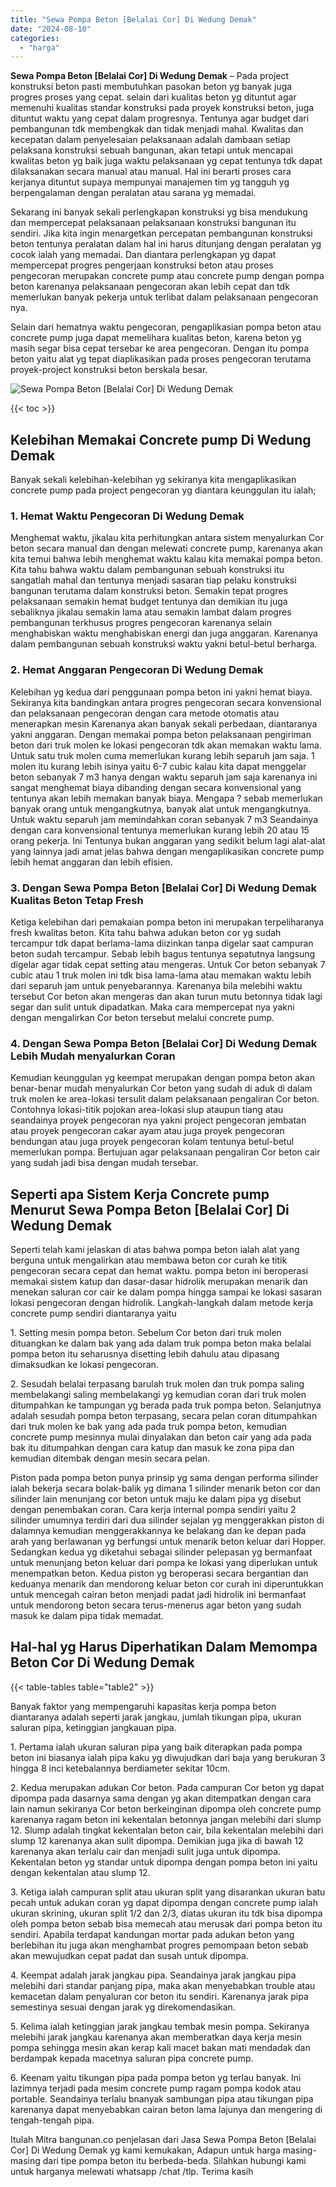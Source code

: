```yaml
---
title: "Sewa Pompa Beton [Belalai Cor] Di Wedung Demak"
date: "2024-08-10"
categories: 
  - "harga"
---
```


**Sewa Pompa Beton \[Belalai Cor\] Di Wedung Demak** – Pada project konstruksi beton pasti membutuhkan pasokan beton yg banyak juga progres proses yang cepat. selain dari kualitas beton yg dituntut agar memenuhi kualitas standar konstruksi pada proyek konstruksi beton, juga dituntut waktu yang cepat dalam progresnya. Tentunya agar budget dari pembangunan tdk membengkak dan tidak menjadi mahal. Kwalitas dan kecepatan dalam penyelesaian pelaksanaan adalah dambaan setiap pelaksana konstruksi sebuah bangunan, akan tetapi untuk mencapai kwalitas beton yg baik juga waktu pelaksanaan yg cepat tentunya tdk dapat dilaksanakan secara manual atau manual. Hal ini berarti proses cara kerjanya dituntut supaya mempunyai manajemen tim yg tangguh yg berpengalaman dengan peralatan atau sarana yg memadai.

Sekarang ini banyak sekali perlengkapan konstruksi yg bisa mendukung dan mempercepat pelaksanaan pelaksanaan konstruksi bangunan itu sendiri. Jika kita ingin menargetkan percepatan pembangunan konstruksi beton tentunya peralatan dalam hal ini harus ditunjang dengan peralatan yg cocok ialah yang memadai. Dan diantara perlengkapan yg dapat mempercepat progres pengerjaan konstruksi beton atau proses pengecoran merupakan concrete pump atau concrete pump dengan pompa beton karenanya pelaksanaan pengecoran akan lebih cepat dan tdk memerlukan banyak pekerja untuk terlibat dalam pelaksanaan pengecoran nya.

Selain dari hematnya waktu pengecoran, pengaplikasian pompa beton atau concrete pump juga dapat memelihara kualitas beton, karena beton yg masih segar bisa cepat tersebar ke area pengecoran. Dengan itu pompa beton yaitu alat yg tepat diaplikasikan pada proses pengecoran terutama proyek-project konstruksi beton berskala besar.

![Sewa Pompa Beton [Belalai Cor] Di Wedung Demak](/images/sewa-concrete-pump-39.png)

{{< toc >}}

## Kelebihan Memakai Concrete pump Di Wedung Demak

Banyak sekali kelebihan-kelebihan yg sekiranya kita mengaplikasikan concrete pump pada project pengecoran yg diantara keunggulan itu ialah;

### 1\. Hemat Waktu Pengecoran Di Wedung Demak

Menghemat waktu, jikalau kita perhitungkan antara sistem menyalurkan Cor beton secara manual dan dengan melewati concrete pump, karenanya akan kita temui bahwa lebih menghemat waktu kalau kita memakai pompa beton. Kita tahu bahwa waktu dalam pembangunan sebuah konstruksi itu sangatlah mahal dan tentunya menjadi sasaran tiap pelaku konstruksi bangunan terutama dalam konstruksi beton. Semakin tepat progres pelaksanaan semakin hemat budget tentunya dan demikian itu juga sebaliknya jikalau semakin lama atau semakin lambat dalam progres pembangunan terkhusus progres pengecoran karenanya selain menghabiskan waktu menghabiskan energi dan juga anggaran. Karenanya dalam pembangunan sebuah konstruksi waktu yakni betul-betul berharga.

### 2\. Hemat Anggaran Pengecoran Di Wedung Demak

Kelebihan yg kedua dari penggunaan pompa beton ini yakni hemat biaya. Sekiranya kita bandingkan antara progres pengecoran secara konvensional dan pelaksanaan pengecoran dengan cara metode otomatis atau menerapkan mesin Karenanya akan banyak sekali perbedaan, diantaranya yakni anggaran. Dengan memakai pompa beton pelaksanaan pengiriman beton dari truk molen ke lokasi pengecoran tdk akan memakan waktu lama. Untuk satu truk molen cuma memerlukan kurang lebih separuh jam saja. 1 molen itu kurang lebih isinya yaitu 6-7 cubic kalau kita dapat menggelar beton sebanyak 7 m3 hanya dengan waktu separuh jam saja karenanya ini sangat menghemat biaya dibanding dengan secara konvensional yang tentunya akan lebih memakan banyak biaya. Mengapa ? sebab memerlukan banyak orang untuk mengangkutnya, banyak alat untuk mengangkutnya. Untuk waktu separuh jam memindahkan coran sebanyak 7 m3 Seandainya dengan cara konvensional tentunya memerlukan kurang lebih 20 atau 15 orang pekerja. Ini Tentunya bukan anggaran yang sedikit belum lagi alat-alat yang lainnya jadi amat jelas bahwa dengan mengaplikasikan concrete pump lebih hemat anggaran dan lebih efisien.

### 3\. Dengan Sewa Pompa Beton \[Belalai Cor\] Di Wedung Demak Kualitas Beton Tetap Fresh

Ketiga kelebihan dari pemakaian pompa beton ini merupakan terpeliharanya fresh kwalitas beton. Kita tahu bahwa adukan beton cor yg sudah tercampur tdk dapat berlama-lama diizinkan tanpa digelar saat campuran beton sudah tercampur. Sebab lebih bagus tentunya sepatutnya langsung digelar agar tidak cepat setting atau mengeras. Untuk Cor beton sebanyak 7 cubic atau 1 truk molen ini tdk bisa lama-lama atau memakan waktu lebih dari separuh jam untuk penyebarannya. Karenanya bila melebihi waktu tersebut Cor beton akan mengeras dan akan turun mutu betonnya tidak lagi segar dan sulit untuk dipadatkan. Maka cara mempercepat nya yakni dengan mengalirkan Cor beton tersebut melalui concrete pump.

### 4\. Dengan Sewa Pompa Beton \[Belalai Cor\] Di Wedung Demak Lebih Mudah menyalurkan Coran

Kemudian keunggulan yg keempat merupakan dengan pompa beton akan benar-benar mudah menyalurkan Cor beton yang sudah di aduk di dalam truk molen ke area-lokasi tersulit dalam pelaksanaan pengaliran Cor beton. Contohnya lokasi-titik pojokan area-lokasi slup ataupun tiang atau seandainya proyek pengecoran nya yakni project pengecoran jembatan atau proyek pengecoran cakar ayam atau juga proyek pengecoran bendungan atau juga proyek pengecoran kolam tentunya betul-betul memerlukan pompa. Bertujuan agar pelaksanaan pengaliran Cor beton cair yang sudah jadi bisa dengan mudah tersebar.

## Seperti apa Sistem Kerja Concrete pump Menurut Sewa Pompa Beton \[Belalai Cor\] Di Wedung Demak

Seperti telah kami jelaskan di atas bahwa pompa beton ialah alat yang berguna untuk mengalirkan atau membawa beton cor curah ke titik pengecoran secara cepat dan hemat waktu. pompa beton ini beroperasi memakai sistem katup dan dasar-dasar hidrolik merupakan menarik dan menekan saluran cor cair ke dalam pompa hingga sampai ke lokasi sasaran lokasi pengecoran dengan hidrolik. Langkah-langkah dalam metode kerja concrete pump sendiri diantaranya yaitu

1\. Setting mesin pompa beton. Sebelum Cor beton dari truk molen dituangkan ke dalam bak yang ada dalam truk pompa beton maka belalai pompa beton itu seharusnya disetting lebih dahulu atau dipasang dimaksudkan ke lokasi pengecoran.

2\. Sesudah belalai terpasang barulah truk molen dan truk pompa saling membelakangi saling membelakangi yg kemudian coran dari truk molen ditumpahkan ke tampungan yg berada pada truk pompa beton. Selanjutnya adalah sesudah pompa beton terpasang, secara pelan coran ditumpahkan dari truk molen ke bak yang ada pada truk pompa beton, kemudian concrete pump mesinnya mulai dinyalakan dan beton cair yang ada pada bak itu ditumpahkan dengan cara katup dan masuk ke zona pipa dan kemudian ditembak dengan mesin secara pelan.

Piston pada pompa beton punya prinsip yg sama dengan performa silinder ialah bekerja secara bolak-balik yg dimana 1 silinder menarik beton cor dan silinder lain menunjang cor beton untuk maju ke dalam pipa yg disebut dengan penembakan coran. Cara kerja internal pompa sendiri yaitu 2 silinder umumnya terdiri dari dua silinder sejalan yg menggerakkan piston di dalamnya kemudian menggerakkannya ke belakang dan ke depan pada arah yang berlawanan yg berfungsi untuk menarik beton keluar dari Hopper. Sedangkan kedua yg diketahui sebagai silinder pelepasan yg bermanfaat untuk menunjang beton keluar dari pompa ke lokasi yang diperlukan untuk menempatkan beton. Kedua piston yg beroperasi secara bergantian dan keduanya menarik dan mendorong keluar beton cor curah ini diperuntukkan untuk mencegah cairan beton menjadi padat jadi hidrolik ini bermanfaat untuk mendorong beton secara terus-menerus agar beton yang sudah masuk ke dalam pipa tidak memadat.

## Hal-hal yg Harus Diperhatikan Dalam Memompa Beton Cor Di Wedung Demak

{{< table-tables table="table2" >}}

Banyak faktor yang mempengaruhi kapasitas kerja pompa beton diantaranya adalah seperti jarak jangkau, jumlah tikungan pipa, ukuran saluran pipa, ketinggian jangkauan pipa.

1\. Pertama ialah ukuran saluran pipa yang baik diterapkan pada pompa beton ini biasanya ialah pipa kaku yg diwujudkan dari baja yang berukuran 3 hingga 8 inci ketebalannya berdiameter sekitar 10cm.

2\. Kedua merupakan adukan Cor beton. Pada campuran Cor beton yg dapat dipompa pada dasarnya sama dengan yg akan ditempatkan dengan cara lain namun sekiranya Cor beton berkeinginan dipompa oleh concrete pump karenanya ragam beton ini kekentalan betonnya jangan melebihi dari slump 12. Slump adalah tingkat kekentalan beton cair, bila kekentalan melebihi dari slump 12 karenanya akan sulit dipompa. Demikian juga jika di bawah 12 karenanya akan terlalu cair dan menjadi sulit juga untuk dipompa. Kekentalan beton yg standar untuk dipompa dengan pompa beton ini yaitu dengan kekentalan atau slump 12.

3\. Ketiga ialah campuran split atau ukuran split yang disarankan ukuran batu pecah untuk adukan coran yg dapat dipompa dengan concrete pump ialah ukuran skrining, ukuran split 1/2 dan 2/3, diatas ukuran itu tdk bisa dipompa oleh pompa beton sebab bisa memecah atau merusak dari pompa beton itu sendiri. Apabila terdapat kandungan mortar pada adukan beton yang berlebihan itu juga akan menghambat progres pemompaan beton sebab akan mewujudkan cepat padat dan susah untuk dipompa.

4\. Keempat adalah jarak jangkau pipa. Seandainya jarak jangkau pipa melebihi dari standar panjang pipa, maka akan menyebabkan trouble atau kemacetan dalam penyaluran cor beton itu sendiri. Karenanya jarak pipa semestinya sesuai dengan jarak yg direkomendasikan.

5\. Kelima ialah ketinggian jarak jangkau tembak mesin pompa. Sekiranya melebihi jarak jangkau karenanya akan memberatkan daya kerja mesin pompa sehingga mesin akan kerap kali macet bakan mati mendadak dan berdampak kepada macetnya saluran pipa concrete pump.

6\. Keenam yaitu tikungan pipa pada pompa beton yg terlau banyak. Ini lazimnya terjadi pada mesim concrete pump ragam pompa kodok atau portable. Seandainya terlalu bnanyak sambungan pipa atau tikungan pipa karenanya dapat menyebabkan cairan beton lama lajunya dan mengering di tengah-tengah pipa.

Itulah Mitra bangunan.co penjelasan dari Jasa Sewa Pompa Beton \[Belalai Cor\] Di Wedung Demak yg kami kemukakan, Adapun untuk harga masing-masing dari tipe pompa beton itu berbeda-beda. Silahkan hubungi kami untuk harganya melewati whatsapp /chat /tlp. Terima kasih
